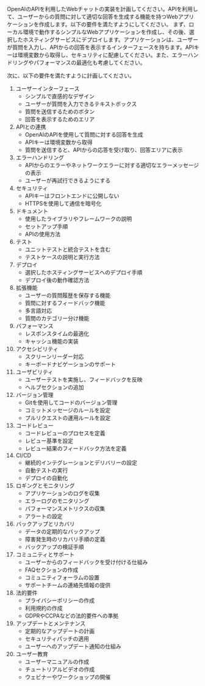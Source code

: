 OpenAIのAPIを利用したWebチャットの実装を計画してください。APIを利用して、ユーザーからの質問に対して適切な回答を生成する機能を持つWebアプリケーションを作成します。以下の要件を満たすようにしてください。
まず、ローカル環境で動作するシンプルなWebアプリケーションを作成し、その後、選択したホスティングサービスにデプロイします。アプリケーションは、ユーザーが質問を入力し、APIからの回答を表示するインターフェースを持ちます。APIキーは環境変数から取得し、セキュリティに配慮してください。また、エラーハンドリングやパフォーマンスの最適化も考慮してください。

次に、以下の要件を満たすように計画してください。
1. ユーザーインターフェース
   - シンプルで直感的なデザイン
   - ユーザーが質問を入力できるテキストボックス
   - 質問を送信するためのボタン
   - 回答を表示するためのエリア
2. APIとの連携
   - OpenAIのAPIを使用して質問に対する回答を生成
   - APIキーは環境変数から取得
   - 質問を送信すると、APIからの応答を受け取り、回答エリアに表示
3. エラーハンドリング
   - APIからのエラーやネットワークエラーに対する適切なエラーメッセージの表示
   - ユーザーが再試行できるようにする
4. セキュリティ
   - APIキーはフロントエンドに公開しない
   - HTTPSを使用して通信を暗号化
5. ドキュメント
   - 使用したライブラリやフレームワークの説明
   - セットアップ手順
   - APIの使用方法
6. テスト
   - ユニットテストと統合テストを含む
   - テストケースの説明と実行方法
7. デプロイ
   - 選択したホスティングサービスへのデプロイ手順
   - デプロイ後の動作確認方法
8. 拡張機能
   - ユーザーの質問履歴を保存する機能
   - 質問に対するフィードバック機能
   - 多言語対応
   - 質問のカテゴリー分け機能
9. パフォーマンス
   - レスポンスタイムの最適化
   - キャッシュ機能の実装
10. アクセシビリティ
    - スクリーンリーダー対応
    - キーボードナビゲーションのサポート
11. ユーザビリティ
    - ユーザーテストを実施し、フィードバックを反映
    - ヘルプセクションの追加
12. バージョン管理
    - Gitを使用してコードのバージョン管理
    - コミットメッセージのルールを設定
    - プルリクエストの運用ルールを設定
13. コードレビュー
    - コードレビューのプロセスを定義
    - レビュー基準を設定
    - レビュー結果のフィードバック方法を定義
14. CI/CD
    - 継続的インテグレーションとデリバリーの設定
    - 自動テストの実行
    - デプロイの自動化
15. ロギングとモニタリング
    - アプリケーションのログを収集
    - エラーログのモニタリング
    - パフォーマンスメトリクスの収集
    - アラートの設定
16. バックアップとリカバリ
    - データの定期的なバックアップ
    - 障害発生時のリカバリ手順の定義
    - バックアップの検証手順
17. コミュニティとサポート
    - ユーザーからのフィードバックを受け付ける仕組み
    - FAQセクションの作成
    - コミュニティフォーラムの設置
    - サポートチームの連絡先情報の提供
18. 法的要件
    - プライバシーポリシーの作成
    - 利用規約の作成
    - GDPRやCCPAなどの法的要件への準拠
19. アップデートとメンテナンス
    - 定期的なアップデートの計画
    - セキュリティパッチの適用
    - ユーザーへのアップデート通知の仕組み
20. ユーザー教育
    - ユーザーマニュアルの作成
    - チュートリアルビデオの作成
    - ウェビナーやワークショップの開催
